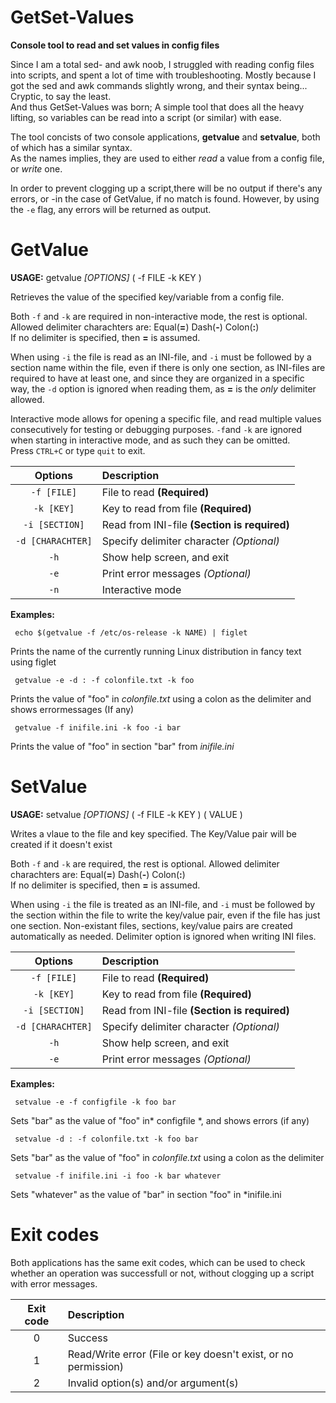 # GetSet-Values
**Console tool to read and set values in config files**

Since I am a total sed- and awk noob, I struggled with reading config files into scripts, and spent a lot of time with troubleshooting.
Mostly because I got the sed and awk commands slightly wrong, and their syntax being... Cryptic, to say the least.    
And thus GetSet-Values was born; A simple tool that does all the heavy lifting, so variables can be read into a script (or similar) with ease.

The tool concists of two console applications, **getvalue** and **setvalue**,
both of which has a similar syntax.     
As the names implies, they are used to either *read* a value from a config file, or *write* one.

In order to prevent clogging up a script,there will be no output if there's any errors, 
or -in the case of GetValue, if no match is found.
However, by using the `-e` flag, any errors will be returned as output.




# GetValue
**USAGE:** getvalue *[OPTIONS]*   ( -f FILE  -k KEY )

Retrieves the value of the specified key/variable from a config file.

Both `-f` and `-k` are required in non-interactive mode, the rest is optional.
Allowed delimiter charachters are: Equal(**=**) Dash(**-**) Colon(**:**)      
If no delimiter is specified, then **=** is assumed.

When using `-i` the file is read as an INI-file, and `-i` must be followed by a section name within the file, 
even if there is only one section, as INI-files are required to have at least one,
and since they are organized in a specific way, the `-d` option is ignored when reading them, 
as **=** is the *only* delimiter allowed.

Interactive mode allows for opening a specific file, and read multiple values consecutively for testing or debugging purposes.
`-f`and `-k` are ignored when starting in interactive mode, and as such they can be omitted.     
Press `CTRL+C` or type `quit` to exit.

| Options | Description |
| :---: | :--- |
| `-f [FILE]`| File to read **(Required)** |
| `-k [KEY]`| Key to read from file **(Required)** |
| `-i [SECTION]` | Read from INI-file **(Section is required)** |
| `-d [CHARACHTER]` | Specify delimiter character *(Optional)* |
| `-h` | Show help screen, and exit |
| `-e` | Print error messages *(Optional)* |
| `-n` | Interactive mode |

**Examples:**  

     echo $(getvalue -f /etc/os-release -k NAME) | figlet
  Prints the name of the currently running Linux distribution in fancy text using figlet

     getvalue -e -d : -f colonfile.txt -k foo
  Prints the value of "foo" in *colonfile.txt* using a colon as the delimiter and shows errormessages (If any)

     getvalue -f inifile.ini -k foo -i bar
  Prints the value of "foo" in section "bar" from *inifile.ini*





# SetValue

**USAGE:** setvalue *[OPTIONS]*   ( -f FILE  -k KEY ) ( VALUE )

Writes a vlaue to the file and key specified. The Key/Value pair will be created if it doesn't exist

Both `-f` and `-k` are required, the rest is optional.
Allowed delimiter charachters are: Equal(**=**) Dash(**-**) Colon(**:**)     
If no delimiter is specified, then **=** is assumed.

When using `-i` the file is treated as an INI-file, and `-i` must be followed by the section within the file
to write the key/value pair, even if the file has just one section.
Non-existant files, sections, key/value pairs are created automatically as needed.
Delimiter option is ignored when writing INI files.

| Options | Description |
| :---: | :--- |
| `-f [FILE]`| File to read **(Required)** |
| `-k [KEY]`| Key to read from file **(Required)** |
| `-i [SECTION]` | Read from INI-file **(Section is required)** |
| `-d [CHARACHTER]` | Specify delimiter character *(Optional)* |
| `-h` | Show help screen, and exit |
| `-e` | Print error messages *(Optional)* |

**Examples:**  

     setvalue -e -f configfile -k foo bar                                     
  Sets "bar" as the value of "foo" in* configfile *, and shows errors (if any)

     setvalue -d : -f colonfile.txt -k foo bar                                
  Sets "bar" as the value of "foo" in *colonfile.txt* using a colon as the delimiter

     setvalue -f inifile.ini -i foo -k bar whatever                           
  Sets "whatever" as the value of "bar" in section "foo" in *inifile.ini


# Exit codes

 Both applications has the same exit codes, which can be used to check whether an operation was
 successfull or not, without clogging up a script with error messages.  
  
  | Exit code | Description       |
  |:---------:|:------------------|
  | 0         | Success           |
  | 1         | Read/Write error (File or key doesn't exist, or no permission)  |
  | 2         | Invalid option(s) and/or argument(s)|
  
 
  
